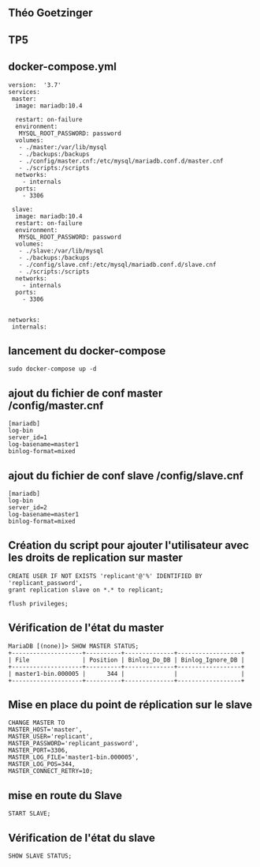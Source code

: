 ## Théo Goetzinger

## TP5

## docker-compose.yml

```
version:  '3.7'
services:
 master:
  image: mariadb:10.4

  restart: on-failure
  environment:
   MYSQL_ROOT_PASSWORD: password
  volumes:
   - ./master:/var/lib/mysql
   - ./backups:/backups
   - ./config/master.cnf:/etc/mysql/mariadb.conf.d/master.cnf
   - ./scripts:/scripts
  networks:
    - internals
  ports:
    - 3306

 slave:
  image: mariadb:10.4
  restart: on-failure
  environment:
   MYSQL_ROOT_PASSWORD: password
  volumes:
   - ./slave:/var/lib/mysql
   - ./backups:/backups
   - ./config/slave.cnf:/etc/mysql/mariadb.conf.d/slave.cnf
   - ./scripts:/scripts
  networks:
    - internals
  ports:
    - 3306


networks:
 internals:

```

## lancement du docker-compose
```
sudo docker-compose up -d

```

## ajout du fichier de conf master /config/master.cnf
```
[mariadb]
log-bin
server_id=1
log-basename=master1
binlog-format=mixed

```

## ajout du fichier de conf slave /config/slave.cnf
```
[mariadb]
log-bin
server_id=2
log-basename=master1
binlog-format=mixed

```

## Création du script pour ajouter l'utilisateur avec les droits de replication sur master

```
CREATE USER IF NOT EXISTS 'replicant'@'%' IDENTIFIED BY 'replicant_password',
grant replication slave on *.* to replicant;

flush privileges;

```

## Vérification de l'état du master 

```
MariaDB [(none)]> SHOW MASTER STATUS;
+--------------------+----------+--------------+------------------+
| File               | Position | Binlog_Do_DB | Binlog_Ignore_DB |
+--------------------+----------+--------------+------------------+
| master1-bin.000005 |      344 |              |                  |
+--------------------+----------+--------------+------------------+

```
## Mise en place du point de réplication sur le slave 

```
CHANGE MASTER TO
MASTER_HOST='master',
MASTER_USER='replicant',
MASTER_PASSWORD='replicant_password',
MASTER_PORT=3306,
MASTER_LOG_FILE='master1-bin.000005',
MASTER_LOG_POS=344,
MASTER_CONNECT_RETRY=10;

```
## mise en route du Slave

```
START SLAVE;

```
## Vérification de l'état du slave 

```
SHOW SLAVE STATUS;

```

